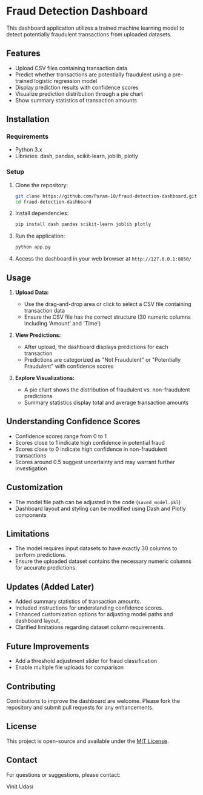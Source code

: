 # Fraud Detection Dashboard

This dashboard application utilizes a trained machine learning model to detect potentially fraudulent transactions from uploaded datasets.

## Features

- Upload CSV files containing transaction data
- Predict whether transactions are potentially fraudulent using a pre-trained logistic regression model
- Display prediction results with confidence scores
- Visualize prediction distribution through a pie chart
- Show summary statistics of transaction amounts

## Installation

### Requirements

- Python 3.x
- Libraries: dash, pandas, scikit-learn, joblib, plotly

### Setup

1. Clone the repository:
   ```bash
   git clone https://github.com/Param-10/fraud-detection-dashboard.git
   cd fraud-detection-dashboard
   ```

2. Install dependencies:
   ```bash
   pip install dash pandas scikit-learn joblib plotly
   ```

3. Run the application:
   ```bash
   python app.py
   ```

4. Access the dashboard in your web browser at `http://127.0.0.1:8050/`

## Usage

1. **Upload Data:**
   - Use the drag-and-drop area or click to select a CSV file containing transaction data
   - Ensure the CSV file has the correct structure (30 numeric columns including 'Amount' and 'Time')

2. **View Predictions:**
   - After upload, the dashboard displays predictions for each transaction
   - Predictions are categorized as "Not Fraudulent" or "Potentially Fraudulent" with confidence scores

3. **Explore Visualizations:**
   - A pie chart shows the distribution of fraudulent vs. non-fraudulent predictions
   - Summary statistics display total and average transaction amounts

## Understanding Confidence Scores

- Confidence scores range from 0 to 1
- Scores close to 1 indicate high confidence in potential fraud
- Scores close to 0 indicate high confidence in non-fraudulent transactions
- Scores around 0.5 suggest uncertainty and may warrant further investigation

## Customization

- The model file path can be adjusted in the code (`saved_model.pkl`)
- Dashboard layout and styling can be modified using Dash and Plotly components

## Limitations

- The model requires input datasets to have exactly 30 columns to perform predictions.
- Ensure the uploaded dataset contains the necessary numeric columns for accurate predictions.

## Updates (Added Later)

- Added summary statistics of transaction amounts.
- Included instructions for understanding confidence scores.
- Enhanced customization options for adjusting model paths and dashboard layout.
- Clarified limitations regarding dataset column requirements.

## Future Improvements

- Add a threshold adjustment slider for fraud classification
- Enable multiple file uploads for comparison

## Contributing

Contributions to improve the dashboard are welcome. Please fork the repository and submit pull requests for any enhancements.

## License

This project is open-source and available under the [MIT License](LICENSE).

## Contact

For questions or suggestions, please contact:

Vinit Udasi

